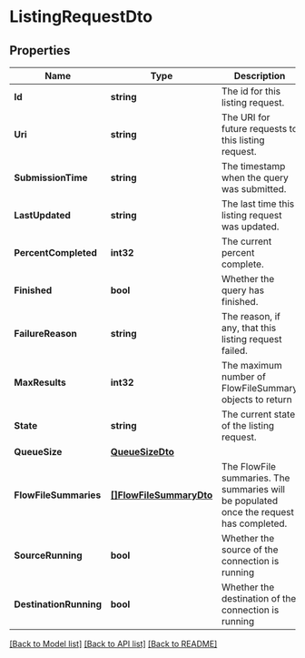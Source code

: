 # ListingRequestDto

## Properties

Name | Type | Description | Notes
------------ | ------------- | ------------- | -------------
**Id** | **string** | The id for this listing request. | [optional] 
**Uri** | **string** | The URI for future requests to this listing request. | [optional] 
**SubmissionTime** | **string** | The timestamp when the query was submitted. | [optional] 
**LastUpdated** | **string** | The last time this listing request was updated. | [optional] 
**PercentCompleted** | **int32** | The current percent complete. | [optional] 
**Finished** | **bool** | Whether the query has finished. | [optional] 
**FailureReason** | **string** | The reason, if any, that this listing request failed. | [optional] 
**MaxResults** | **int32** | The maximum number of FlowFileSummary objects to return | [optional] 
**State** | **string** | The current state of the listing request. | [optional] 
**QueueSize** | [**QueueSizeDto**](QueueSizeDTO.md) |  | [optional] 
**FlowFileSummaries** | [**[]FlowFileSummaryDto**](FlowFileSummaryDTO.md) | The FlowFile summaries. The summaries will be populated once the request has completed. | [optional] 
**SourceRunning** | **bool** | Whether the source of the connection is running | [optional] 
**DestinationRunning** | **bool** | Whether the destination of the connection is running | [optional] 

[[Back to Model list]](../README.md#documentation-for-models) [[Back to API list]](../README.md#documentation-for-api-endpoints) [[Back to README]](../README.md)


